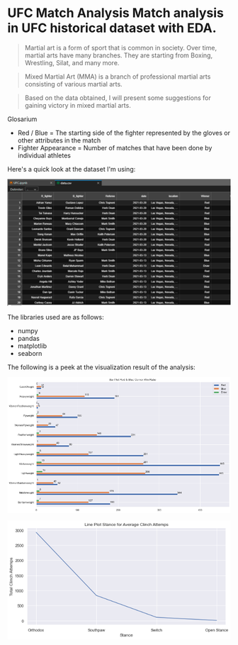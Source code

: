 # UFC Match Analysis Match analysis in UFC historical dataset with EDA.

>Martial art is a form of sport that is common in society. Over time, martial arts have many branches. They are starting from Boxing, Wrestling, Silat, and many more.

>Mixed Martial Art (MMA) is a branch of professional martial arts consisting of various martial arts.

>Based on the data obtained, I will present some suggestions for gaining victory in mixed martial arts.

Glosarium

* Red / Blue = The starting side of the fighter represented by the gloves or other attributes in the match 
* Fighter Appearance = Number of matches that have been done by individual athletes

Here's a quick look at the dataset I'm using:

<img src="Images/dataset.png"> </br>

The libraries used are as follows:
- numpy
- pandas
- matplotlib
- seaborn

The following is a peek at the visualization result of the analysis:

<img src="Images/result.png"> </br>

<img src="Images/result1.png"> </br>